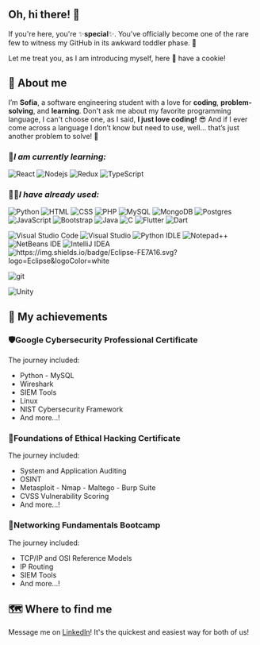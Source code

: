 ## Oh, hi there! 👋
If you're here, you're ✨**special**✨. You've officially become one of the rare few to witness my GitHub in its awkward toddler phase. 🤭 

Let me treat you, as I am introducing myself, here 🍪 have a cookie! 

## 🧐 About me
I’m **Sofia**, a software engineering student with a love for **coding**, **problem-solving**, and **learning**. Don't ask me about my favorite programming language, I can't choose one, as I said, **I just love coding!** 😎 And if I ever come across a language I don’t know but need to use, well… that’s just another problem to solve! 👀

### 📌*I am currently learning:*

<p>  
<img alt="React" src="https://img.shields.io/badge/React-%2320232a.svg?logo=react&logoColor=%2361DAFB" />  
<img alt="Nodejs" src="https://img.shields.io/badge/Node.js-6DA55F?logo=node.js&logoColor=white" />  
<img alt="Redux" src="https://img.shields.io/badge/Redux-764ABC?logo=redux&logoColor=fff" />  
<img alt="TypeScript" src="https://img.shields.io/badge/TypeScript-3178C6?logo=typescript&logoColor=fff" />  
</p>  

### 👩‍💻*I have already used:*
<p>  
<img alt="Python" src="https://img.shields.io/badge/Python-3776AB?logo=python&logoColor=fff" /> 
<img alt="HTML" src="https://img.shields.io/badge/HTML-%23E34F26.svg?logo=html5&logoColor=white" />  
<img alt="CSS" src="https://img.shields.io/badge/CSS-1572B6?logo=css3&logoColor=fff" />  
<img alt="PHP" src="https://img.shields.io/badge/php-%23777BB4.svg?&logo=php&logoColor=white" />  
<img alt="MySQL" src="https://img.shields.io/badge/MySQL-4479A1?logo=mysql&logoColor=fff" /> 
<img alt="MongoDB" src="https://img.shields.io/badge/MongoDB-%234ea94b.svg?logo=mongodb&logoColor=white" />  
<img alt="Postgres" src="https://img.shields.io/badge/Postgres-%23316192.svg?logo=postgresql&logoColor=white" />  
<img alt="JavaScript" src="https://img.shields.io/badge/JavaScript-F7DF1E?logo=javascript&logoColor=000" />  
<img alt="Bootstrap" src="https://img.shields.io/badge/Bootstrap-7952B3?logo=bootstrap&logoColor=fff" />  
<img alt="Java" src="https://img.shields.io/badge/Java-%23ED8B00.svg?logo=openjdk&logoColor=white" />  
<img alt="C" src="https://img.shields.io/badge/C-00599C?logo=c&logoColor=white" />  
<img alt="Flutter" src="https://img.shields.io/badge/Flutter-02569B?logo=flutter&logoColor=fff" />  
<img alt="Dart" src="https://img.shields.io/badge/Dart-%230175C2.svg?logo=dart&logoColor=white" />  
</p>
<p>
<img alt="Visual Studio Code" src="https://custom-icon-badges.demolab.com/badge/Visual%20Studio%20Code-0078d7.svg?logo=vsc&logoColor=white" />  
<img alt="Visual Studio" src="https://custom-icon-badges.demolab.com/badge/Visual%20Studio-5C2D91.svg?&logo=visual-studio&logoColor=white" />  
<img alt="Python IDLE" src="https://img.shields.io/badge/Python%20IDLE-3776AB?logo=python&logoColor=fff" />  
<img alt="Notepad++" src="https://img.shields.io/badge/Notepad++-90E59A.svg?&logo=notepad%2b%2b&logoColor=black" />
<img alt="NetBeans IDE" src="https://img.shields.io/badge/NetBeans%20IDE-1B6AC6.svg?logo=apache-netbeans-ide&logoColor=white" />
<img alt="IntelliJ IDEA" src="https://img.shields.io/badge/IntelliJIDEA-000000.svg?logo=intellij-idea&logoColor=white" />
<img alt="https://img.shields.io/badge/Eclipse-FE7A16.svg?logo=Eclipse&logoColor=white" src="https://img.shields.io/badge/Notepad++-90E59A.svg?&logo=notepad%2b%2b&logoColor=black" />
</p>

<p>
<img alt="git" src="https://img.shields.io/badge/-Git-F05032?style=flat-square&logo=git&logoColor=white" />  
</p>
<p>
<img alt="Unity" src="https://img.shields.io/badge/Unity-%23000000.svg?logo=unity&logoColor=white" />  
</p>

## 🙌 My achievements 

###  🛡️Google Cybersecurity Professional Certificate
The journey included:
- Python - MySQL
- Wireshark 
- SIEM Tools
- Linux
- NIST Cybersecurity Framework
- And more...!

### 🔐Foundations of Ethical Hacking Certificate
The journey included:
- System and Application Auditing
- OSINT
- Metasploit - Nmap - Maltego - Burp Suite
- CVSS Vulnerability Scoring
- And more...!

### 🛜Networking Fundamentals Bootcamp
The journey included:
- TCP/IP and OSI Reference Models
- IP Routing
- SIEM Tools
- And more...!

## 🗺️ Where to find me 
 Message me on [LinkedIn](www.linkedin.com/in/sofia-matthaiaki)! It's the quickest and easiest way for both of us!


